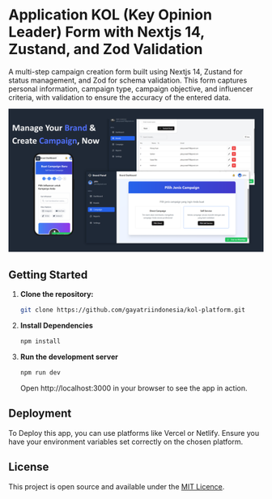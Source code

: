 # Application KOL (Key Opinion Leader) Form with Nextjs 14, Zustand, and Zod Validation

A multi-step campaign creation form built using Nextjs 14, Zustand for status management, and Zod for schema validation. This form captures personal information, campaign type, campaign objective, and influencer criteria, with validation to ensure the accuracy of the entered data.

![thumbnail](./thumbnail.png)


## Getting Started

1.  **Clone the repository:**

    ```bash
    git clone https://github.com/gayatriindonesia/kol-platform.git
    ```

2.  **Install Dependencies**

    ```bash
    npm install
    ```

3.  **Run the development server**

    ```bash
    npm run dev
    ```

    Open http://localhost:3000 in your browser to see the app in action.

## Deployment

To Deploy this app, you can use platforms like Vercel or Netlify. Ensure you have your environment variables set correctly on the chosen platform.

## License

This project is open source and available under the [MIT Licence](./LICENCE).
